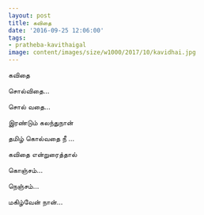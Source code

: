 ```yaml
---
layout: post
title: கவிதை
date: '2016-09-25 12:06:00'
tags:
- pratheba-kavithaigal
image: content/images/size/w1000/2017/10/kavidhai.jpg
---
```


கவிதை

சொல்விதை…

சொல் வதை…

இரண்டும் கலந்துநான்

தமிழ் கொல்வதை நீ …

கவிதை என்றுரைத்தால்

கொஞ்சம்…

நெஞ்சம்…

மகிழ்வேன் நான்…